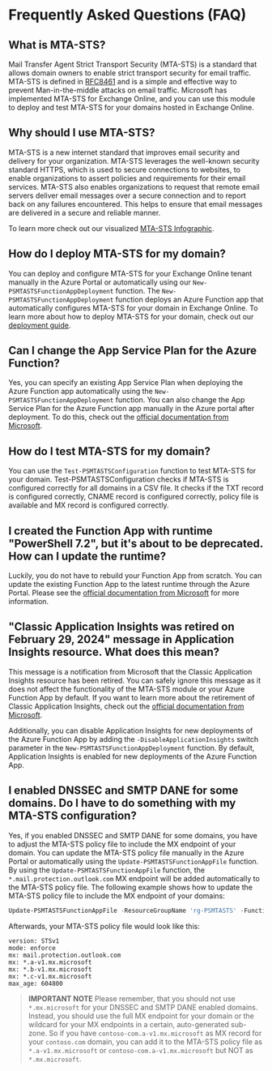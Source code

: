 ﻿# Frequently Asked Questions (FAQ)

## What is MTA-STS?

Mail Transfer Agent Strict Transport Security (MTA-STS) is a standard that allows domain owners to enable strict transport security for email traffic. MTA-STS is defined in [RFC8461](https://tools.ietf.org/html/rfc8461) and is a simple and effective way to prevent Man-in-the-middle attacks on email traffic. Microsoft has implemented MTA-STS for Exchange Online, and you can use this module to deploy and test MTA-STS for your domains hosted in Exchange Online.

## Why should I use MTA-STS?

MTA-STS is a new internet standard that improves email security and delivery for your organization. MTA-STS leverages the well-known security standard HTTPS, which is used to secure connections to websites, to enable organizations to assert policies and requirements for their email services. MTA-STS also enables organizations to request that remote email servers deliver email messages over a secure connection and to report back on any failures encountered. This helps to ensure that email messages are delivered in a secure and reliable manner.

To learn more check out our visualized [MTA-STS Infographic](./mta-sts-infographic.md).

## How do I deploy MTA-STS for my domain?

You can deploy and configure MTA-STS for your Exchange Online tenant manually in the Azure Portal or automatically using our `New-PSMTASTSFunctionAppDeployment` function. The `New-PSMTASTSFunctionAppDeployment` function deploys an Azure Function app that automatically configures MTA-STS for your domain in Exchange Online. To learn more about how to deploy MTA-STS for your domain, check out our [deployment guide](./docs/deploy-mta-sts.md).

## Can I change the App Service Plan for the Azure Function?

Yes, you can specify an existing App Service Plan when deploying the Azure Function app automatically using the `New-PSMTASTSFunctionAppDeployment` function. You can also change the App Service Plan for the Azure Function app manually in the Azure portal after deployment. To do this, check out the [official documentation from Microsoft](https://learn.microsoft.com/en-us/azure/app-service/app-service-plan-manage#move-an-app-to-another-app-service-plan).

## How do I test MTA-STS for my domain?

You can use the `Test-PSMTASTSConfiguration` function to test MTA-STS for your domain. Test-PSMTASTSConfiguration checks if MTA-STS is configured correctly for all domains in a CSV file. It checks if the TXT record is configured correctly, CNAME record is configured correctly, policy file is available and MX record is configured correctly.

## I created the Function App with runtime "PowerShell 7.2", but it's about to be deprecated. How can I update the runtime?

Luckily, you do not have to rebuild your Function App from scratch. You can update the existing Function App to the latest runtime through the Azure Portal. Please see the [official documentation from Microsoft](https://github.com/Azure/azure-functions-powershell-worker/wiki/Upgrading-your-Azure-Function-Apps-to-run-on-PowerShell-7.4#how-to-upgrade) for more information.

## "Classic Application Insights was retired on February 29, 2024" message in Application Insights resource. What does this mean?

This message is a notification from Microsoft that the Classic Application Insights resource has been retired. You can safely ignore this message as it does not affect the functionality of the MTA-STS module or your Azure Function App by default. If you want to learn more about the retirement of Classic Application Insights, check out the [official documentation from Microsoft](https://azure.microsoft.com/en-us/updates/we-re-retiring-classic-application-insights-on-29-february-2024/).

Additionally, you can disable Application Insights for new deployments of the Azure Function App by adding the `-DisableApplicationInsights` switch parameter in the `New-PSMTASTSFunctionAppDeployment` function. By default, Application Insights is enabled for new deployments of the Azure Function App.

## I enabled DNSSEC and SMTP DANE for some domains. Do I have to do something with my MTA-STS configuration?

Yes, if you enabled DNSSEC and SMTP DANE for some domains, you have to adjust the MTA-STS policy file to include the MX endpoint of your domain. You can update the MTA-STS policy file manually in the Azure Portal or automatically using the `Update-PSMTASTSFunctionAppFile` function. By using the `Update-PSMTASTSFunctionAppFile` function, the `*.mail.protection.outlook.com` MX endpoint will be added automatically to the MTA-STS policy file. The following example shows how to update the MTA-STS policy file to include the MX endpoint of your domains:

``` PowerShell
Update-PSMTASTSFunctionAppFile -ResourceGroupName 'rg-PSMTASTS' -FunctionAppName 'func-PSMTASTS' -PolicyMode 'Enforce' -ExoHostName '*.a-v1.mx.microsoft', '*.b-v1.mx.microsoft', '*.c-v1.mx.microsoft'
```

Afterwards, your MTA-STS policy file would look like this:

``` Text
version: STSv1
mode: enforce
mx: mail.protection.outlook.com
mx: *.a-v1.mx.microsoft
mx: *.b-v1.mx.microsoft
mx: *.c-v1.mx.microsoft
max_age: 604800
```

> **IMPORTANT NOTE** Please remember, that you should not use `*.mx.microsoft` for your DNSSEC and SMTP DANE enabled domains. Instead, you should use the full MX endpoint for your domain or the wildcard for your MX endpoints in a certain, auto-generated sub-zone. So if you have `contoso-com.a-v1.mx.microsoft` as MX record for your `contoso.com` domain, you can add it to the MTA-STS policy file as `*.a-v1.mx.microsoft` or `contoso-com.a-v1.mx.microsoft` but NOT as `*.mx.microsoft`.
